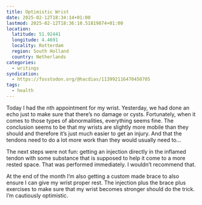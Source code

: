 ```yaml
---
title: Optimistic Wrist
date: 2025-02-12T18:34:14+01:00
lastmod: 2025-02-12T18:36:10.51819874+01:00
location:
  latitude: 51.92441
  longitude: 4.4691
  locality: Rotterdam
  region: South Holland
  country: Netherlands
categories:
  - writings
syndication:
  - https://fosstodon.org/@hacdias/113992116470450705
tags:
  - health
---
```


Today I had the nth appointment for my wrist. Yesterday, we had done an echo just to make sure that there’s no damage or cysts. Fortunately, when it comes to those types of abnormalities, everything seems fine. The conclusion seems to be that my wrists are slightly more mobile than they should and therefore it’s just much easier to get an injury.  And that the tendons need to do a lot more work than they would usually need to…

The next steps were not fun: getting an injection directly in the inflamed tendon with some substance that is supposed to help it come to a more rested space. That was performed immediately. I wouldn’t recommend that.

At the end of the month I’m also getting a custom made brace to also ensure I can give my wrist proper rest. The injection plus the brace plus exercises to make sure that my wrist becomes stronger should do the trick. I’m cautiously optimistic.
